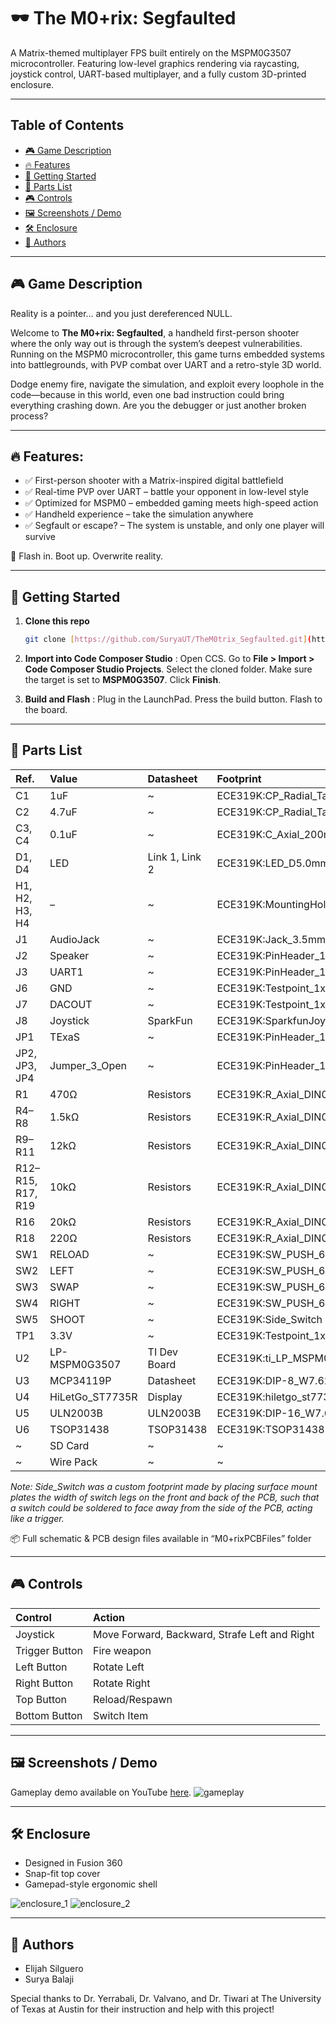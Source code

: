 # 🕶️ The M0+rix: Segfaulted

A Matrix-themed multiplayer FPS built entirely on the MSPM0G3507 microcontroller. Featuring low-level graphics rendering via raycasting, joystick control, UART-based multiplayer, and a fully custom 3D-printed enclosure.

---

## Table of Contents

* [🎮 Game Description](#-game-description)
* [🔥 Features](#-features)
* [🚀 Getting Started](#-getting-started)
* [🔩 Parts List](#-parts-list)
* [🎮 Controls](#-controls)
* [🖼️ Screenshots / Demo](#️-screenshots--demo)
* [🛠️ Enclosure](#-enclosure)
* [👥 Authors](#-authors)

---

## 🎮 Game Description

Reality is a pointer… and you just dereferenced NULL.

Welcome to **The M0+rix: Segfaulted**, a handheld first-person shooter where the only way out is through the system’s deepest vulnerabilities. Running on the MSPM0 microcontroller, this game turns embedded systems into battlegrounds, with PVP combat over UART and a retro-style 3D world.

Dodge enemy fire, navigate the simulation, and exploit every loophole in the code—because in this world, even one bad instruction could bring everything crashing down. Are you the debugger or just another broken process?

---

## 🔥 Features:

* ✅ First-person shooter with a Matrix-inspired digital battlefield
* ✅ Real-time PVP over UART – battle your opponent in low-level style
* ✅ Optimized for MSPM0 – embedded gaming meets high-speed action
* ✅ Handheld experience – take the simulation anywhere
* ✅ Segfault or escape? – The system is unstable, and only one player will survive

💾 Flash in. Boot up. Overwrite reality.

---

## 🚀 Getting Started

1.  **Clone this repo**

    ```bash
    git clone [https://github.com/SuryaUT/TheM0trix_Segfaulted.git](https://github.com/SuryaUT/TheM0trix_Segfaulted.git)
    ```

2.  **Import into Code Composer Studio**
    : Open CCS. Go to **File > Import > Code Composer Studio Projects**. Select the cloned folder. Make sure the target is set to **MSPM0G3507**. Click **Finish**.

3.  **Build and Flash**
    : Plug in the LaunchPad. Press the build button. Flash to the board.

---

## 🔩 Parts List

| Ref. | Value | Datasheet | Footprint | Qty |
| :--- | :--- | :--- | :--- | :--- |
| C1 | 1uF | ~ | ECE319K:CP\_Radial\_Tantal200mil | 1 |
| C2 | 4.7uF | ~ | ECE319K:CP\_Radial\_Tantal200mil | 1 |
| C3, C4 | 0.1uF | ~ | ECE319K:C\_Axial\_200mil | 2 |
| D1, D4 | LED | Link 1, Link 2 | ECE319K:LED\_D5.0mm | 2 |
| H1, H2, H3, H4 | – | ~ | ECE319K:MountingHole\_4\_40 | 4 |
| J1 | AudioJack | ~ | ECE319K:Jack\_3.5mm\_CUI\_SJ1-3523N\_Horizontal | 1 |
| J2 | Speaker | ~ | ECE319K:PinHeader\_1x02\_P2.54mm\_Vertical | 1 |
| J3 | UART1 | ~ | ECE319K:PinHeader\_1x03\_P2.54mm\_Vertical | 1 |
| J6 | GND | ~ | ECE319K:Testpoint\_1x02\_P2.54mm | 1 |
| J7 | DACOUT | ~ | ECE319K:Testpoint\_1x02\_P2.54mm | 1 |
| J8 | Joystick | SparkFun | ECE319K:SparkfunJoystick | 1 |
| JP1 | TExaS | ~ | ECE319K:PinHeader\_1x03\_P2.54mm\_Vertical | 1 |
| JP2, JP3, JP4 | Jumper\_3\_Open | ~ | ECE319K:PinHeader\_1x03\_P2.54mm\_Vertical | 3 |
| R1 | 470Ω | Resistors | ECE319K:R\_Axial\_DIN0204\_L3.6mm\_D1.6mm\_P7.62mm\_Horizontal | 1 |
| R4–R8 | 1.5kΩ | Resistors | ECE319K:R\_Axial\_DIN0204\_L3.6mm\_D1.6mm\_P7.62mm\_Horizontal | 5 |
| R9–R11 | 12kΩ | Resistors | ECE319K:R\_Axial\_DIN0204\_L3.6mm\_D1.6mm\_P7.62mm\_Horizontal | 3 |
| R12–R15, R17, R19 | 10kΩ | Resistors | ECE319K:R\_Axial\_DIN0204\_L3.6mm\_D1.6mm\_P7.62mm\_Horizontal | 6 |
| R16 | 20kΩ | Resistors | ECE319K:R\_Axial\_DIN0204\_L3.6mm\_D1.6mm\_P7.62mm\_Horizontal | 1 |
| R18 | 220Ω | Resistors | ECE319K:R\_Axial\_DIN0204\_L3.6mm\_D1.6mm\_P7.62mm\_Horizontal | 1 |
| SW1 | RELOAD | ~ | ECE319K:SW\_PUSH\_6mm | 1 |
| SW2 | LEFT | ~ | ECE319K:SW\_PUSH\_6mm | 1 |
| SW3 | SWAP | ~ | ECE319K:SW\_PUSH\_6mm | 1 |
| SW4 | RIGHT | ~ | ECE319K:SW\_PUSH\_6mm | 1 |
| SW5 | SHOOT | ~ | ECE319K:Side\_Switch | 1 |
| TP1 | 3.3V | ~ | ECE319K:Testpoint\_1x02\_P2.54mm | 1 |
| U2 | LP-MSPM0G3507 | TI Dev Board | ECE319K:ti\_LP\_MSPM0G3507 | 1 |
| U3 | MCP34119P | Datasheet | ECE319K:DIP-8\_W7.62mm\_LongPads | 1 |
| U4 | HiLetGo\_ST7735R | Display | ECE319K:hiletgo\_st7735r | 1 |
| U5 | ULN2003B | ULN2003B | ECE319K:DIP-16\_W7.62mm | 1 |
| U6 | TSOP31438 | TSOP31438 | ECE319K:TSOP31438 | 1 |
| ~ | SD Card | ~ | ~ | 1 |
| ~ | Wire Pack | ~ | ~ | 1 |

*Note: Side\_Switch was a custom footprint made by placing surface mount plates the width of switch legs on the front and back of the PCB, such that a switch could be soldered to face away from the side of the PCB, acting like a trigger.*

📦 Full schematic & PCB design files available in “M0+rixPCBFiles” folder

---

## 🎮 Controls

| Control | Action |
| :--- | :--- |
| Joystick | Move Forward, Backward, Strafe Left and Right |
| Trigger Button | Fire weapon |
| Left Button | Rotate Left |
| Right Button | Rotate Right |
| Top Button | Reload/Respawn |
| Bottom Button | Switch Item |

---

## 🖼️ Screenshots / Demo

Gameplay demo available on YouTube [here](https://www.youtube.com/watch?v=fk33UKtkELA).
![gameplay](https://github.com/user-attachments/assets/51f8bdc3-27db-4639-9ffc-ad8397f43ec4)

---

## 🛠️ Enclosure

* Designed in Fusion 360
* Snap-fit top cover
* Gamepad-style ergonomic shell
  
![enclosure_1](https://github.com/user-attachments/assets/3218e189-bbb0-44d5-8a4e-75ed0119b0a7)
![enclosure_2](https://github.com/user-attachments/assets/ac2e9b46-883b-4ba8-b5a2-e6602e3b1be0)

---

## 👥 Authors

* Elijah Silguero
* Surya Balaji

Special thanks to Dr. Yerrabali, Dr. Valvano, and Dr. Tiwari at The University of Texas at Austin for their instruction and help with this project!
